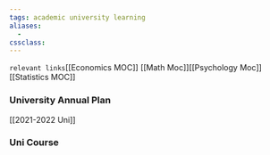```yaml
---
tags: academic university learning
aliases: 
  - 
cssclass: 
---
```

`relevant links`[[Economics MOC]] [[Math Moc]][[Psychology Moc]][[Statistics MOC]]

### University Annual Plan
[[2021-2022 Uni]]

### Uni Course 
